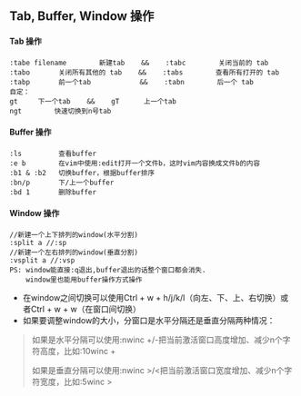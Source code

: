 ## Tab, Buffer, Window 操作

#### Tab 操作

```
:tabe filename        新建tab    &&    :tabc        关闭当前的 tab
:tabo       关闭所有其他的 tab    &&    :tabs        查看所有打开的 tab
:tabp       前一个tab            &&    :tabn        后一个 tab
自定：
gt     下一个tab    &&    gT      上一个tab
ngt        快速切换到n号tab
```

#### Buffer 操作

```
:ls         查看buffer
:e b        在vim中使用:edit打开一个文件b，这时vim内容换成文件b的内容
:b1 & :b2   切换buffer，根据buffer排序
:bn/p       下/上一个buffer
:bd 1       删除buffer
```

#### Window 操作

```
//新建一个上下排列的window(水平分割)
:split a //:sp
//新建一个左右排列的window(垂直分割)
:vsplit a //:vsp
PS: window能直接:q退出,buffer退出的话整个窗口都会消失.
    window里也能用buffer操作方式操作
```

- 在window之间切换可以使用Ctrl + w + h/j/k/l（向左、下、上、右切换）或者Ctrl + w + w（在窗口间切换）
- 如果要调整window的大小，分窗口是水平分隔还是垂直分隔两种情况：

> 如果是水平分隔可以使用:nwinc +/-把当前激活窗口高度增加、减少n个字符高度，比如:10winc +
>
> 如果是垂直分隔可以使用:nwinc >/<把当前激活窗口宽度增加、减少n个字符宽度，比如:5winc >